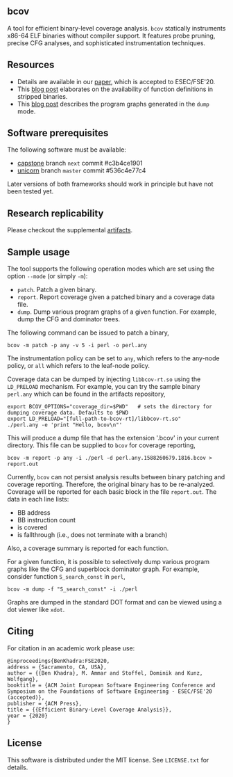 
## bcov

A tool for efficient binary-level coverage analysis. `bcov` statically
instruments x86-64 ELF binaries without compiler support. It features probe
pruning, precise CFG analyses, and sophisticated instrumentation techniques.

## Resources

  - Details are available in our [paper][link-preprint], which is accepted to ESEC/FSE'20.
  - This [blog post][link-post1] elaborates on the availability of function definitions in stripped binaries.
  - This [blog post][link-post2] describes the program graphs generated in the `dump` mode.  

## Software prerequisites

The following software must be available:
   - [capstone][link-capstone] branch `next` commit #c3b4ce1901
   - [unicorn][link-unicorn]  branch `master` commit #536c4e77c4

Later versions of both frameworks should work in principle but have not been
tested yet.

## Research replicability

Please checkout the supplemental [artifacts][link-artifacts].

## Sample usage

The tool supports the following operation modes which are set using the option `--mode` (or simply `-m`):

  - `patch`. Patch a given binary.
  - `report`. Report coverage given a patched binary and a coverage data file.
  - `dump`. Dump various program graphs of a given function. For example, dump the CFG and dominator trees.

The following command can be issued to patch a binary,

```shell script
bcov -m patch -p any -v 5 -i perl -o perl.any
```

The instrumentation policy can be set to `any`, which refers to the any-node policy, or `all` which
refers to the leaf-node policy.

Coverage data can be dumped by injecting `libbcov-rt.so` using the `LD_PRELOAD`
mechanism. For example, you can try the sample binary `perl.any` which can be
found in the artifacts repository,

```shell script
export BCOV_OPTIONS="coverage_dir=$PWD"   # sets the directory for dumping coverage data. Defaults to $PWD
export LD_PRELOAD="[full-path-to-bcov-rt]/libbcov-rt.so"
./perl.any -e 'print "Hello, bcov\n"'
```

This will produce a dump file that has the extension '.bcov' in your current
directory. This file can be supplied to `bcov` for coverage reporting,

```shell script
bcov -m report -p any -i ./perl -d perl.any.1588260679.1816.bcov > report.out
```

Currently, `bcov` can not persist analysis results between binary
patching and coverage reporting. Therefore, the original binary has to be
re-analyzed. Coverage will be reported for each basic block in the file
`report.out`. The data in each line lists:
 - BB address
 - BB instruction count
 - is covered
 - is fallthrough (i.e., does not terminate with a branch)

Also, a coverage summary is reported for each function.

For a given function, it is possible to selectively dump various program graphs like the CFG and superblock dominator graph. For example, consider function `S_search_const` in `perl`,

```shell script
bcov -m dump -f "S_search_const" -i ./perl
```

Graphs are dumped in the standard DOT format and can be viewed using a dot viewer like `xdot`.

## Citing

For citation in an academic work please use:

    @inproceedings{BenKhadra:FSE2020,
    address = {Sacramento, CA, USA},
    author = {{Ben Khadra}, M. Ammar and Stoffel, Dominik and Kunz, Wolfgang},
    booktitle = {ACM Joint European Software Engineering Conference and Symposium on the Foundations of Software Engineering - ESEC/FSE'20 (accepted)},
    publisher = {ACM Press},
    title = {{Efficient Binary-Level Coverage Analysis}},
    year = {2020}
    }

## License

This software is distributed under the MIT license. See `LICENSE.txt` for details.

 [link-capstone]: https://github.com/aquynh/capstone
 [link-unicorn]: https://github.com/unicorn-engine/unicorn
 [link-preprint]: https://arxiv.org/pdf/2004.14191.pdf
 [link-artifacts]: https://github.com/abenkhadra/bcov-artifacts
 [link-post1]: https://blog.formallyapplied.com/2020/05/function-identification/
 [link-post2]: https://blog.formallyapplied.com/2020/06/bcov-program-graphs/
